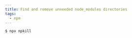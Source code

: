 ```yaml
---
title: Find and remove unneeded node_modules directories
tags:
  - npm
---
```


```
$ npx npkill
```

